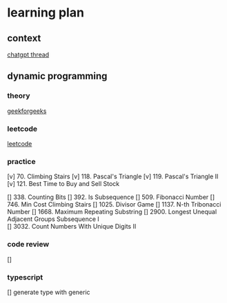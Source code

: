 # learning plan
                         
## context
[chatgpt thread](https://chatgpt.com/share/674996f6-6064-8002-973f-67bc6636355a)

## dynamic programming

### theory
[geekforgeeks](https://www.geeksforgeeks.org/dynamic-programming/)

### leetcode
[leetcode](https://leetcode.com/problem-list/dynamic-programming/?difficulty=EASY)



### practice
[v] 70. Climbing Stairs
[v] 118. Pascal's Triangle
[v] 119. Pascal's Triangle II
[v] 121. Best Time to Buy and Sell Stock

[] 338. Counting Bits
[] 392. Is Subsequence
[] 509. Fibonacci Number
[] 746. Min Cost Climbing Stairs
[] 1025. Divisor Game
[] 1137. N-th Tribonacci Number
[] 1668. Maximum Repeating Substring
[] 2900. Longest Unequal Adjacent Groups Subsequence I  
[] 3032. Count Numbers With Unique Digits II


### code review
[]

### typescript
[] generate type with generic
